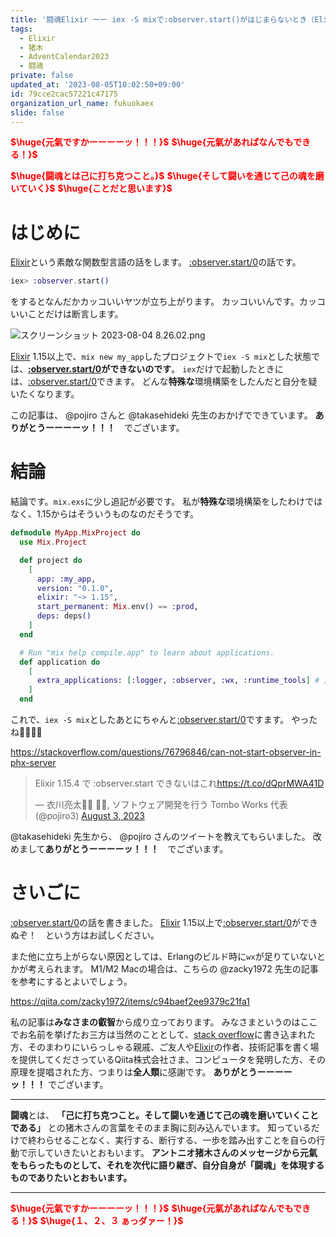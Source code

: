 ```yaml
---
title: '闘魂Elixir ーー iex -S mixで:observer.start()がはじまらないとき（Elixir 1.15以上）'
tags:
  - Elixir
  - 猪木
  - AdventCalendar2023
  - 闘魂
private: false
updated_at: '2023-08-05T10:02:50+09:00'
id: 79cce2cac57221c47175
organization_url_name: fukuokaex
slide: false
---
```

<b><font color="red">$\huge{元氣ですかーーーーッ！！！}$</font></b>
<b><font color="red">$\huge{元氣があればなんでもできる！}$</font></b>

<b><font color="red">$\huge{闘魂とは己に打ち克つこと。}$</font></b>
<b><font color="red">$\huge{そして闘いを通じて己の魂を磨いていく}$</font></b>
<b><font color="red">$\huge{ことだと思います}$</font></b>


# はじめに

[Elixir](https://elixir-lang.org/)という素敵な関数型言語の話をします。
[:observer.start/0](https://www.erlang.org/doc/man/observer#start-0)の話です。

```elixir
iex> :observer.start()
```

をするとなんだかカッコいいヤツが立ち上がります。
カッコいいんです。カッコいいことだけは断言します。

![スクリーンショット 2023-08-04 8.26.02.png](https://qiita-image-store.s3.ap-northeast-1.amazonaws.com/0/131808/42efe7ce-d5fa-075b-061e-3ee1b6ca8b14.png)

[Elixir](https://elixir-lang.org/) 1.15以上で、`mix new my_app`したプロジェクトで`iex -S mix`とした状態では、**[:observer.start/0](https://www.erlang.org/doc/man/observer#start-0)ができないのです**。
`iex`だけで起動したときには、[:observer.start/0](https://www.erlang.org/doc/man/observer#start-0)できます。
どんな**特殊な**環境構築をしたんだと自分を疑いたくなります。

この記事は、 @pojiro さんと @takasehideki 先生のおかげでできています。
**ありがとうーーーーッ！！！**　でございます。

# 結論

結論です。`mix.exs`に少し追記が必要です。
私が**特殊な**環境構築をしたわけではなく、1.15からはそういうものなのだそうです。

```elixir:mix.exs
defmodule MyApp.MixProject do
  use Mix.Project

  def project do
    [
      app: :my_app,
      version: "0.1.0",
      elixir: "~> 1.15",
      start_permanent: Mix.env() == :prod,
      deps: deps()
    ]
  end

  # Run "mix help compile.app" to learn about applications.
  def application do
    [
      extra_applications: [:logger, :observer, :wx, :runtime_tools] # 変更
    ]
  end
```

これで、`iex -S mix`としたあとにちゃんと[:observer.start/0](https://www.erlang.org/doc/man/observer#start-0)ですます。
やったね:tada::tada::tada::tada:

https://stackoverflow.com/questions/76796846/can-not-start-observer-in-phx-server

<blockquote class="twitter-tweet"><p lang="ja" dir="ltr">Elixir 1.15.4 で :observer.start できないはこれ<a href="https://t.co/dQprMWA41D">https://t.co/dQprMWA41D</a></p>&mdash; 衣川亮太💉💉 💉💉, ソフトウェア開発を行う Tombo Works 代表 (@pojiro3) <a href="https://twitter.com/pojiro3/status/1686961954479575040?ref_src=twsrc%5Etfw">August 3, 2023</a></blockquote> <script async src="https://platform.twitter.com/widgets.js" charset="utf-8"></script>

@takasehideki 先生から、 @pojiro さんのツイートを教えてもらいました。
改めまして**ありがとうーーーーッ！！！**　でございます。

# さいごに

[:observer.start/0](https://www.erlang.org/doc/man/observer#start-0)の話を書きました。
[Elixir](https://elixir-lang.org/) 1.15以上で[:observer.start/0](https://www.erlang.org/doc/man/observer#start-0)ができぬぞ！　という方はお試しください。

また他に立ち上がらない原因としては、Erlangのビルド時に`wx`が足りていないとかが考えられます。
M1/M2 Macの場合は、こちらの @zacky1972 先生の記事を参考にするとよいでしょう。

https://qiita.com/zacky1972/items/c94baef2ee9379c21fa1


私の記事は**みなさまの叡智**から成り立っております。
みなさまというのはここでお名前を挙げたお三方は当然のこととして、[stack overflow](https://stackoverflow.com/questions/76796846/can-not-start-observer-in-phx-server)に書き込まれた方、そのまわりにいらっしゃる親戚、ご友人や[Elixir](https://elixir-lang.org/)の作者、技術記事を書く場を提供してくださっているQiita株式会社さま、コンピュータを発明した方、その原理を提唱された方、つまりは**全人類**に感謝です。
**ありがとうーーーーッ！！！** でございます。

---


**闘魂**とは、  **「己に打ち克つこと。そして闘いを通じて己の魂を磨いていくことである」** との猪木さんの言葉をそのまま胸に刻み込んでいます。
知っているだけで終わらせることなく、実行する、断行する、一歩を踏み出すことを自らの行動で示していきたいとおもいます。
**アントニオ猪木さんのメッセージから元氣をもらったものとして、それを次代に語り継ぎ、自分自身が「闘魂」を体現するものでありたいとおもいます。**

---

<b><font color="red">$\huge{元氣ですかーーーーッ！！！}$</font></b>
<b><font color="red">$\huge{元氣があればなんでもできる！}$</font></b>
<b><font color="red">$\huge{１、２、３ ぁっダァー！}$</font></b>
